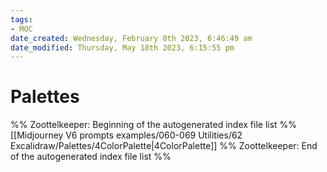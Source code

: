 ```yaml
---
tags: 
- MOC
date_created: Wednesday, February 8th 2023, 6:46:49 am
date_modified: Thursday, May 18th 2023, 6:15:55 pm
---
```

# Palettes



%% Zoottelkeeper: Beginning of the autogenerated index file list  %%
 [[Midjourney V6 prompts examples/060-069 Utilities/62 Excalidraw/Palettes/4ColorPalette|4ColorPalette]]
%% Zoottelkeeper: End of the autogenerated index file list  %%

